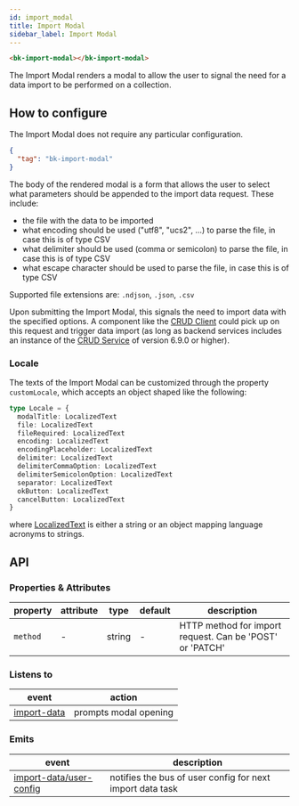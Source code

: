 ```yaml
---
id: import_modal
title: Import Modal
sidebar_label: Import Modal
---
```




<!--
WARNING:
This file is automatically generated. Please edit the 'README' file of the corresponding component and run `yarn copy:docs`
-->

[crud-service]: /runtime-components/plugins/crud-service/10_overview_and_usage.md

[import-data]: /products/microfrontend-composer/back-kit/70_events.md#import-data
[import-data/user-config]: /products/microfrontend-composer/back-kit/70_events.md#import-data---user-config

[bk-crud-client]: /products/microfrontend-composer/back-kit/60_components/100_crud_client.md

[localized-text]: /products/microfrontend-composer/back-kit/40_core_concepts.md#localization-and-i18n



```html
<bk-import-modal></bk-import-modal>
```

The Import Modal renders a modal to allow the user to signal the need for a data import to be performed on a collection.

## How to configure

The Import Modal does not require any particular configuration.

```json
{
  "tag": "bk-import-modal"
}
```

The body of the rendered modal is a form that allows the user to select what parameters should be appended to the import data request. These include:
  - the file with the data to be imported
  - what encoding should be used ("utf8",  "ucs2", ...) to parse the file, in case this is of type CSV
  - what delimiter should be used (comma or semicolon) to parse the file, in case this is of type CSV
  - what escape character should be used to parse the file, in case this is of type CSV

Supported file extensions are: `.ndjson`, `.json`, `.csv`


Upon submitting the Import Modal, this signals the need to import data with the specified options.
A component like the [CRUD Client][bk-crud-client] could pick up on this request and trigger data import (as long as backend services includes an instance of the [CRUD Service][crud-service] of version 6.9.0 or higher).

### Locale

The texts of the Import Modal can be customized through the property `customLocale`, which accepts an object shaped like the following:

```typescript
type Locale = {
  modalTitle: LocalizedText
  file: LocalizedText
  fileRequired: LocalizedText
  encoding: LocalizedText
  encodingPlaceholder: LocalizedText
  delimiter: LocalizedText
  delimiterCommaOption: LocalizedText
  delimiterSemicolonOption: LocalizedText
  separator: LocalizedText
  okButton: LocalizedText
  cancelButton: LocalizedText
}
```

where [LocalizedText][localized-text] is either a string or an object mapping language acronyms to strings.


## API

### Properties & Attributes

| property           | attribute                 | type             | default | description                                                           |
| ------------------ | ------------------------- | ---------------- | ------- | --------------------------------------------------------------------- |
| `method`           | -                         | string           | -       | HTTP method for import request. Can be 'POST' or 'PATCH'              |

### Listens to

| event         | action                |
| ------------- | --------------------- |
| [import-data] | prompts modal opening |

### Emits

| event                     | description                                               |
| ------------------------- | --------------------------------------------------------- |
| [import-data/user-config] | notifies the bus of user config for next import data task |
